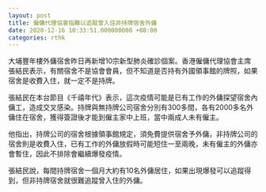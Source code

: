 ```yaml
---
layout: post
title: 僱傭代理協會指難以追蹤曾入住非持牌宿舍外傭
date: 2020-12-16 10:33:51.000000000 +08:00
categories: rthk
---
```


大埔豐年樓外傭宿舍昨日再新增10宗新型肺炎確診個案。香港僱傭代理協會主席張結民表示，有關宿舍不是協會會員，但不知道是否持有外國領事館的牌照，如果宿舍是收費入住，就一定不是持牌。

張結民在本台節目《千禧年代》表示，這次疫情可能是已有工作的外傭探望宿舍內傭工，造成交叉感染。持牌與無持牌公司宿舍分別有300多間，各有2000多名外傭住在宿舍，獲得簽證後才能到僱主家中上班，當中兩成人未有僱主。

他指出，持牌公司的宿舍根據領事館規定，須免費提供宿舍予外傭，非持牌公司的宿舍則是收費入住，已有工作的外傭放假時可能短住一至兩晚，未有僱主的外傭亦會暫住，因此不排除會繼續爆發疫情。

張結民說，每間持牌宿舍一個月大約有10名外傭居住，如果出現爆發可以追蹤得到，但非持牌宿舍就很難追蹤曾入住的外傭。
